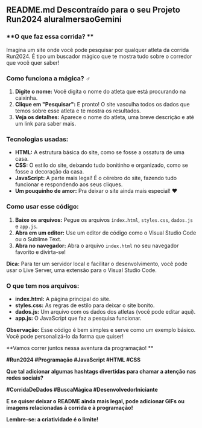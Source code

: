 ## **README.md Descontraído para o seu Projeto Run2024** aluraImersaoGemini

### **O que faz essa corrida? **

Imagina um site onde você pode pesquisar por qualquer atleta da corrida Run2024. É tipo um buscador mágico que te mostra tudo sobre o corredor que você quer saber! 

### **Como funciona a mágica? ‍♂️**

1. **Digite o nome:** Você digita o nome do atleta que está procurando na caixinha.
2. **Clique em "Pesquisar":** E pronto! O site vasculha todos os dados que temos sobre esse atleta e te mostra os resultados. 
3. **Veja os detalhes:** Aparece o nome do atleta, uma breve descrição e até um link para saber mais.

### **Tecnologias usadas: ️**

* **HTML:** A estrutura básica do site, como se fosse a ossatura de uma casa.
* **CSS:** O estilo do site, deixando tudo bonitinho e organizado, como se fosse a decoração da casa.
* **JavaScript:** A parte mais legal! É o cérebro do site, fazendo tudo funcionar e respondendo aos seus cliques.
* **Um pouquinho de amor:** Pra deixar o site ainda mais especial! ❤️

### **Como usar esse código:**

1. **Baixe os arquivos:** Pegue os arquivos `index.html`, `styles.css`, `dados.js` e `app.js`.
2. **Abra em um editor:** Use um editor de código como o Visual Studio Code ou o Sublime Text.
3. **Abra no navegador:** Abra o arquivo `index.html` no seu navegador favorito e divirta-se!

**Dica:** Para ter um servidor local e facilitar o desenvolvimento, você pode usar o Live Server, uma extensão para o Visual Studio Code.

### **O que tem nos arquivos:**

* **index.html:** A página principal do site.
* **styles.css:** As regras de estilo para deixar o site bonito.
* **dados.js:** Um arquivo com os dados dos atletas (você pode editar aqui).
* **app.js:** O JavaScript que faz a pesquisa funcionar.

**Observação:** Esse código é bem simples e serve como um exemplo básico. Você pode personalizá-lo da forma que quiser!

**Vamos correr juntos nessa aventura da programação! **

**#Run2024 #Programação #JavaScript #HTML #CSS**

**Que tal adicionar algumas hashtags divertidas para chamar a atenção nas redes sociais?** 

**#CorridaDeDados #BuscaMágica #DesenvolvedorIniciante**

**E se quiser deixar o README ainda mais legal, pode adicionar GIFs ou imagens relacionadas à corrida e à programação!** 

**Lembre-se: a criatividade é o limite!**
```

